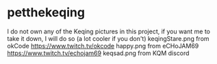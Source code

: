# petthekeqing
I do not own any of the Keqing pictures in this project, if you want me to take it down, I will do so (a lot cooler if you don't)
keqingStare.png from okCode https://www.twitch.tv/okcode
happy.png from eCHoJAM69 https://www.twitch.tv/echojam69
keqsad.png from KQM discord
